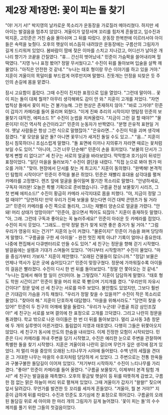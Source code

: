 # 제2장 제1장면: 꽃이 피는 돌 찾기

"야! 거기 서!"
박지영의 날카로운 목소리가 운동장을 가로질러 메아리쳤다. 하지만 세 아이는 발걸음을 멈추지 않았다. 겨울이가 앞장서며 꼬리를 힘차게 흔들었고, 임수진과 박지훈, 고민준은 거친 숨을 몰아쉬며 그 뒤를 따랐다.
운동장 한복판에 이르러서야 아이들은 속력을 늦췄다. 오후의 햇살이 비스듬히 내려앉은 운동장에는 구름산의 그림자가 길게 드리워져 있었다. 봄바람이 땀에 젖은 이마를 스치고 지나갔고, 어디선가 날아온 개나리 향기가 코끝을 간질였다.
"휴... 간신히 벗어났네." 민준이 가슴팍을 쓸어내리며 헐떡였다. "지영 누나 표정 봤어? 정말 무서웠다고."
수진이 뒤를 돌아보며 입술을 살짝 깨물었다. "아직은 안전한 것 같네."
"누나는 태호 형이랑 무슨 이야기를 하고 있을 거야." 지훈이 겨울이의 목덜미를 부드럽게 어루만지며 말했다. 진돗개는 안정을 되찾은 듯 주인의 손길에 몸을 맡겼다.

잠시 고요함이 흘렀다. 그때 수진이 진지한 표정으로 입을 열었다.
"그런데 말이야... 꽃이 피는 돌이 대체 뭘까? 아무리 생각해봐도 감이 안 와."
지훈이 고개를 저었다. "자연 법칙상 돌에서 꽃이 피는 건 불가능해. 그런 현상은 존재하지 않아."
"바로 그거야!" 민준이 갑자기 카메라를 들어 올리며 외쳤다. "이게 진짜 추리의 시작이지! 명탐정 민준의 보물찾기 대작전, 에피소드 1!"
수진이 눈썹을 치켜올렸다. "지금이 그런 걸 할 때야?"
"물론이지! 이건 역사적 순간이라고!" 민준의 눈동자가 반짝였다. "분명 은유적 표현일 거야. 옛날 사람들은 항상 그런 식으로 말했잖아."
"은유라면..." 수진이 턱을 괴며 생각에 잠겼다. "꽃 모양을 닮은 돌? 아니면 꽃무늬가 새겨진 돌일 수도 있고..."
"음..." 지훈이 잠시 침묵하더니 조심스럽게 말했다. "돌 표면에 이끼나 지의류가 자라면 때로는 꽃처럼 보일 수도 있어."
"아니야, 그건 너무 단순해!" 민준이 손을 휘저었다. "보물의 단서가 그렇게 뻔할 리 없다고!"
세 친구는 서로의 얼굴을 바라보았다. 막막함과 호기심이 뒤섞인 표정이었다.
"일단 마을을 둘러보자." 수진이 결단을 내렸다. "직접 눈으로 봐야 뭔가 떠오를 거야."
"맞아. 현장에서 단서를 찾는 게 최고지." 지훈이 동의했다.
"완벽해! 본격적인 탐험의 시작이다!" 민준이 주먹을 불끈 쥐었다.
민준은 재빨리 휴대용 삼각대를 펼쳐 카메라를 고정했다. 렌즈 앞에 얼굴을 들이밀며 활기찬 목소리로 말했다.
"안녕하세요, 구독자 여러분! 오늘은 특별 기획으로 준비했습니다. 구름골 전설 보물찾기 시리즈, 그 첫 번째 에피소드!"
수진이 황급히 카메라 사각지대로 몸을 피했다. "야, 지금이 정말 그럴 때야?"
"당연하지! 만약 우리가 진짜 보물을 찾는다면 이건 대박 콘텐츠가 될 거라고!"
민준이 카메라를 수진 쪽으로 돌리자, 그녀는 재빨리 양손으로 얼굴을 가렸다. "안 돼! 머리 상태가 엉망이야!"
"민준아, 걸으면서 찍어도 되잖아." 지훈이 중재하듯 말했다.
"아, 그래. 그런데 구독과 좋아요는 꼭 눌러주세요!" 민준이 아쉬운 듯 카메라를 접었다.
수진이 피식 웃었다. "그래도... 만약 정말 뭔가 찾게 되면 좋은 증거가 될 거야."
"그럼 우리가 영웅이 되는 건가?" 지훈의 눈이 커졌다.
"물론이지!" 민준이 가슴을 펴며 당당하게 말했다. "'구름골을 구한 세 아이들' - 완전 멋진 제목 아냐? 기록이 얼마나 중요한데. 나중에 편집해서 다큐멘터리로 만들 수도 있어."
세 친구는 정문을 향해 걷기 시작했다. 발걸음에는 설렘과 기대가 스며들어 있었다.
"어디부터 시작할까?" 수진이 물었다.
"마을 중심가부터 가보자." 지훈이 제안했다. "오래된 건물들이 많으니까."
"정답! 보물은 언제나 역사가 깊은 곳에 숨어있다고!" 민준이 맞장구쳤다.
정문에 가까워질수록 아이들의 걸음은 빨라졌다. 수진이 다시 한 번 뒤를 돌아보았다.
"정말 안 쫓아오는 것 같네."
"누나는 집에서 해야 할 일이 산더미야. 늘 그렇잖아." 지훈이 담담하게 말했다.
"태호 형도 학원 시간이고!" 민준이 팔을 머리 위로 쭉 뻗으며 기지개를 켰다. "우리만의 자유시간이다!"
정문 앞에 선 세 친구는 서로를 마주 보았다. 불안함도 있었지만, 그보다 훨씬 큰 기대감이 가슴을 가득 채웠다.
"우리가 정말 찾을 수 있을까?" 수진이 작은 목소리로 물었다.
"찾아야 해." 지훈이 단호하게 대답했다. "마을을 위해서라도."
"당연히 찾을 수 있어!" 민준이 두 친구의 어깨에 팔을 둘렀다. "우리가 누군데! 구름골 최강 삼인조잖아!"
세 친구는 서로를 보며 결의에 찬 표정으로 고개를 끄덕였다. 그리고 나란히 정문을 통과했다.
학교 밖으로 나온 아이들은 한 번 더 뒤를 돌아보았다. 멀리 교사동 3층 창문에 두 개의 실루엣이 어른거렸다. 틀림없이 지영과 태호였다. 다행히 그들은 뒤쫓아오지 않았다.
세 친구가 동시에 안도의 한숨을 내쉬었다.
이제 진정한 모험이 시작되었다. 민준은 다시 카메라를 꺼내 주변을 담기 시작했고, 수진은 예리한 눈으로 주변을 관찰하며 특별한 돌을 찾기 시작했다. 지훈은 겨울이와 나란히 걸으며 무언가 깊은 생각에 잠겨 있었다.
저 멀리 마을 중앙의 오래된 느티나무가 시야에 들어왔다. 수백 년의 세월을 견뎌온 그 거대한 나무는 마을의 수호자처럼 당당하게 서 있었다. 그 주변으로는 전통 한옥들과 구불구불한 돌담길이 이어져 있었다.
"저기부터 시작하자." 수진이 느티나무를 가리켰다.
"좋아!" 민준이 카메라를 들어 올렸다. "구름골 보물찾기, 이제부터 본격 탐험 개시!"
세 친구는 발걸음을 재촉했다. 오후의 황금빛 햇살이 등 뒤를 따뜻하게 감쌌고, 구름 한 점 없는 맑은 하늘이 머리 위로 펼쳐져 있었다.
그때 겨울이가 갑자기 "왈왈!" 짖으며 앞서 달려갔다. 무언가를 발견한 듯 꼬리를 세차게 흔들었다.
"겨울아, 뭘 본 거야?" 지훈이 급하게 뒤를 따랐다.
수진과 민준도 호기심에 찬 표정으로 뛰어갔다. 구름골의 오래된 돌담길 위로 세 아이와 한 마리 개의 그림자가 길게 늘어졌다.
'꽃이 피는 돌'의 수수께끼를 풀기 위한 그들의 첫걸음이었다.